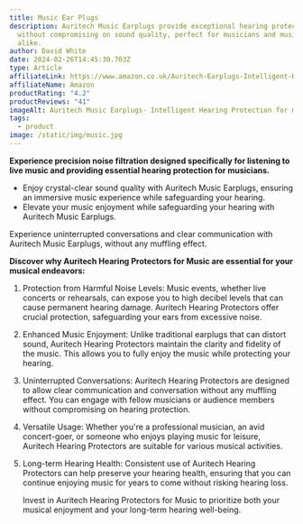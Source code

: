 ```yaml
---
title: Music Ear Plugs
description: Auritech Music Earplugs provide exceptional hearing protection
  without compromising on sound quality, perfect for musicians and music lovers
  alike.
author: David White
date: 2024-02-26T14:45:30.703Z
type: Article
affiliateLink: https://www.amazon.co.uk/Auritech-Earplugs-Intelligent-Hearing-Protection/dp/B00DEJDAZQ?maas=maas_adg_B4BC438E3258C0E4687516CF93C21EE1_afap_abs&ref_=aa_maas&tag=maas
affiliateName: Amazon
productRating: "4.2"
productReviews: "41"
imageAlt: Auritech Music Earplugs- Intelligent Hearing Protection for music lovers
tags:
  - product
image: /static/img/music.jpg
---
```

**Experience precision noise filtration designed specifically for listening to live music and providing essential hearing protection for musicians.**

* Enjoy crystal-clear sound quality with Auritech Music Earplugs, ensuring an immersive music experience while safeguarding your hearing.
* Elevate your music enjoyment while safeguarding your hearing with Auritech Music Earplugs.

Experience uninterrupted conversations and clear communication with Auritech Music Earplugs, without any muffling effect.

**Discover why Auritech Hearing Protectors for Music are essential for your musical endeavors:**

1. Protection from Harmful Noise Levels: Music events, whether live concerts or rehearsals, can expose you to high decibel levels that can cause permanent hearing damage. Auritech Hearing Protectors offer crucial protection, safeguarding your ears from excessive noise.
2. Enhanced Music Enjoyment: Unlike traditional earplugs that can distort sound, Auritech Hearing Protectors maintain the clarity and fidelity of the music. This allows you to fully enjoy the music while protecting your hearing.
3. Uninterrupted Conversations: Auritech Hearing Protectors are designed to allow clear communication and conversation without any muffling effect. You can engage with fellow musicians or audience members without compromising on hearing protection.
4. Versatile Usage: Whether you're a professional musician, an avid concert-goer, or someone who enjoys playing music for leisure, Auritech Hearing Protectors are suitable for various musical activities.
5. Long-term Hearing Health: Consistent use of Auritech Hearing Protectors can help preserve your hearing health, ensuring that you can continue enjoying music for years to come without risking hearing loss.

   Invest in Auritech Hearing Protectors for Music to prioritize both your musical enjoyment and your long-term hearing well-being.
